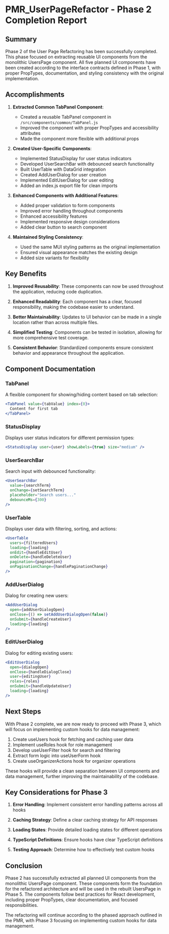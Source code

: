 # PMR_UserPageRefactor - Phase 2 Completion Report

## Summary

Phase 2 of the User Page Refactoring has been successfully completed. This phase focused on extracting reusable UI components from the monolithic UsersPage component. All five planned UI components have been created according to the interface contracts defined in Phase 1, with proper PropTypes, documentation, and styling consistency with the original implementation.

## Accomplishments

1. **Extracted Common TabPanel Component**:
   - Created a reusable TabPanel component in `/src/components/common/TabPanel.js`
   - Improved the component with proper PropTypes and accessibility attributes
   - Made the component more flexible with additional props

2. **Created User-Specific Components**:
   - Implemented StatusDisplay for user status indicators
   - Developed UserSearchBar with debounced search functionality
   - Built UserTable with DataGrid integration
   - Created AddUserDialog for user creation
   - Implemented EditUserDialog for user editing
   - Added an index.js export file for clean imports

3. **Enhanced Components with Additional Features**:
   - Added proper validation to form components
   - Improved error handling throughout components
   - Enhanced accessibility features
   - Implemented responsive design considerations
   - Added clear button to search component

4. **Maintained Styling Consistency**:
   - Used the same MUI styling patterns as the original implementation
   - Ensured visual appearance matches the existing design
   - Added size variants for flexibility

## Key Benefits

1. **Improved Reusability**: These components can now be used throughout the application, reducing code duplication.

2. **Enhanced Readability**: Each component has a clear, focused responsibility, making the codebase easier to understand.

3. **Better Maintainability**: Updates to UI behavior can be made in a single location rather than across multiple files.

4. **Simplified Testing**: Components can be tested in isolation, allowing for more comprehensive test coverage.

5. **Consistent Behavior**: Standardized components ensure consistent behavior and appearance throughout the application.

## Component Documentation

### TabPanel
A flexible component for showing/hiding content based on tab selection:
```jsx
<TabPanel value={tabValue} index={0}>
  Content for first tab
</TabPanel>
```

### StatusDisplay
Displays user status indicators for different permission types:
```jsx
<StatusDisplay user={user} showLabels={true} size="medium" />
```

### UserSearchBar
Search input with debounced functionality:
```jsx
<UserSearchBar 
  value={searchTerm} 
  onChange={setSearchTerm}
  placeholder="Search users..."
  debounceMs={300}
/>
```

### UserTable
Displays user data with filtering, sorting, and actions:
```jsx
<UserTable
  users={filteredUsers}
  loading={loading}
  onEdit={handleEditUser}
  onDelete={handleDeleteUser}
  pagination={pagination}
  onPaginationChange={handlePaginationChange}
/>
```

### AddUserDialog
Dialog for creating new users:
```jsx
<AddUserDialog
  open={addUserDialogOpen}
  onClose={() => setAddUserDialogOpen(false)}
  onSubmit={handleCreateUser}
  loading={loading}
/>
```

### EditUserDialog
Dialog for editing existing users:
```jsx
<EditUserDialog
  open={dialogOpen}
  onClose={handleDialogClose}
  user={editingUser}
  roles={roles}
  onSubmit={handleUpdateUser}
  loading={loading}
/>
```

## Next Steps

With Phase 2 complete, we are now ready to proceed with Phase 3, which will focus on implementing custom hooks for data management:

1. Create useUsers hook for fetching and caching user data
2. Implement useRoles hook for role management
3. Develop useUserFilter hook for search and filtering
4. Extract form logic into useUserForm hook
5. Create useOrganizerActions hook for organizer operations

These hooks will provide a clean separation between UI components and data management, further improving the maintainability of the codebase.

## Key Considerations for Phase 3

1. **Error Handling**: Implement consistent error handling patterns across all hooks

2. **Caching Strategy**: Define a clear caching strategy for API responses

3. **Loading States**: Provide detailed loading states for different operations

4. **TypeScript Definitions**: Ensure hooks have clear TypeScript definitions

5. **Testing Approach**: Determine how to effectively test custom hooks

## Conclusion

Phase 2 has successfully extracted all planned UI components from the monolithic UsersPage component. These components form the foundation for the refactored architecture and will be used in the rebuilt UsersPage in Phase 5. The components follow best practices for React development, including proper PropTypes, clear documentation, and focused responsibilities.

The refactoring will continue according to the phased approach outlined in the PMR, with Phase 3 focusing on implementing custom hooks for data management.